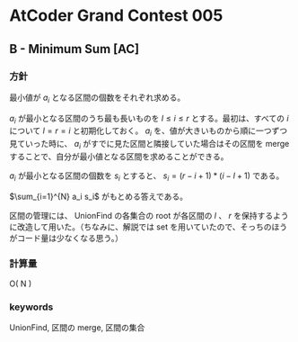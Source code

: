 # AtCoder Grand Contest 005

## B - Minimum Sum [AC]

### 方針

最小値が $a_i$ となる区間の個数をそれぞれ求める。

$a_i$ が最小となる区間のうち最も長いものを $l \le i \le r$ とする。最初は、すべての $i$ について $l = r = i$ と初期化しておく。 $a_i$ を、値が大きいものから順に一つずつ見ていった時に、 $a_i$ がすでに見た区間と隣接していた場合はその区間を merge することで、自分が最小値となる区間を求めることができる。

$a_i$ が最小となる区間の個数を $s_i$ とすると、 $s_i = (r - i + 1) * (i - l + 1)$ である。

$\sum_{i=1}^{N} a_i s_i$ がもとめる答えである。

区間の管理には、 UnionFind の各集合の root が各区間の $l$ 、 $r$ を保持するように改造して用いた。（ちなみに、解説では set を用いていたので、そっちのほうがコード量は少なくなる思う。）


### 計算量

O( N )


### keywords

UnionFind, 区間の merge, 区間の集合

